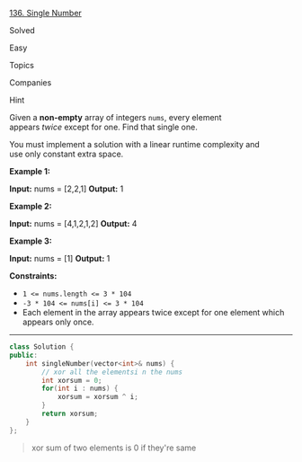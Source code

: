 [136. Single Number](https://leetcode.com/problems/single-number/)

Solved

Easy

Topics

Companies

Hint

Given a **non-empty** array of integers `nums`, every element appears _twice_ except for one. Find that single one.

You must implement a solution with a linear runtime complexity and use only constant extra space.

**Example 1:**

**Input:** nums = [2,2,1]
**Output:** 1

**Example 2:**

**Input:** nums = [4,1,2,1,2]
**Output:** 4

**Example 3:**

**Input:** nums = [1]
**Output:** 1

**Constraints:**

- `1 <= nums.length <= 3 * 104`
- `-3 * 104 <= nums[i] <= 3 * 104`
- Each element in the array appears twice except for one element which appears only once.

---
```cpp
class Solution {
public:
    int singleNumber(vector<int>& nums) {
        // xor all the elementsi n the nums
        int xorsum = 0;
        for(int i : nums) {
            xorsum = xorsum ^ i;
        }
        return xorsum;
    }
};

```

>xor sum of two elements is 0 if they're same
